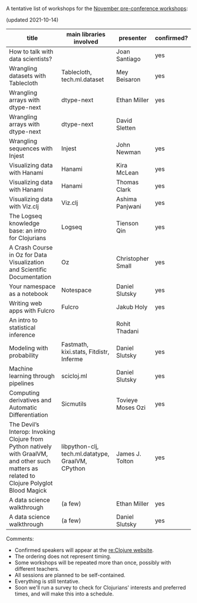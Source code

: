 A tentative list of workshops for the [November pre-conference workshops](https://clojureverse.org/t/re-clojure-2021-pre-conference-workshops/8216/1):

(updated 2021-10-14)

| title                                                                                                                                       | main libraries involved                           | presenter         | confirmed? |
|---------------------------------------------------------------------------------------------------------------------------------------------|---------------------------------------------------|-------------------|------------|
| How to talk with data scientists?                                                                                                           |                                                   | Joan Santiago     | yes        |
| Wrangling datasets with Tablecloth                                                                                                          | Tablecloth, tech.ml.dataset                       | Mey Beisaron      | yes        |
| Wrangling arrays with dtype-next                                                                                                            | dtype-next                                        | Ethan Miller      | yes        |
| Wrangling arrays with dtype-next                                                                                                            | dtype-next                                        | David Sletten     |            |
| Wrangling sequences with Injest                                                                                                             | Injest                                            | John Newman       | yes        |
| Visualizing data with Hanami                                                                                                                | Hanami                                            | Kira McLean       | yes        |
| Visualizing data with Hanami                                                                                                                | Hanami                                            | Thomas Clark      | yes        |
| Visualizing data with Viz.clj                                                                                                               | Viz.clj                                           | Ashima Panjwani   | yes        |
| The Logseq knowledge base: an intro for Clojurians                                                                                          | Logseq                                            | Tienson Qin       | yes        |
| A Crash Course in Oz for Data Visualization and Scientific Documentation                                                                    | Oz                                                | Christopher Small | yes        |
| Your namespace as a notebook                                                                                                                | Notespace                                         | Daniel Slutsky    | yes        |
| Writing web apps with Fulcro                                                                                                                | Fulcro                                            | Jakub Holy        | yes        |
| An intro to statistical inference                                                                                                           |                                                   | Rohit Thadani     |            |
| Modeling with probability                                                                                                                   | Fastmath, kixi.stats, Fitdistr, Inferme           | Daniel Slutsky    | yes        |
| Machine learning through pipelines                                                                                                          | scicloj.ml                                        | Daniel Slutsky    | yes        |
| Computing derivatives and Automatic Differentiation                                                                                         | Sicmutils                                         | Tovieye Moses Ozi | yes        |
| The Devil’s Interop: Invoking Clojure from Python natively with GraalVM, and other such matters as related to Clojure Polyglot Blood Magick | libpython-clj, tech.ml.datatype, GraalVM, CPython | James J. Tolton   | yes        |
| A data science walkthrough                                                                                                                  | (a few)                                           | Ethan Miller      | yes        |
| A data science walkthrough                                                                                                                  | (a few)                                           | Daniel Slutsky    | yes        |

Comments:
- Confirmed speakers will appear at the [re:Clojure website](https://www.reclojure.org/).
- The ordering does not represent timing.
- Some workshops will be repeated more than once, possibly with different teachers.
- All sessions are planned to be self-contained.
- Everything is still tentative.
- Soon we'll run a survey to check for Clojurians' interests and preferred times, and will make this into a schedule.

